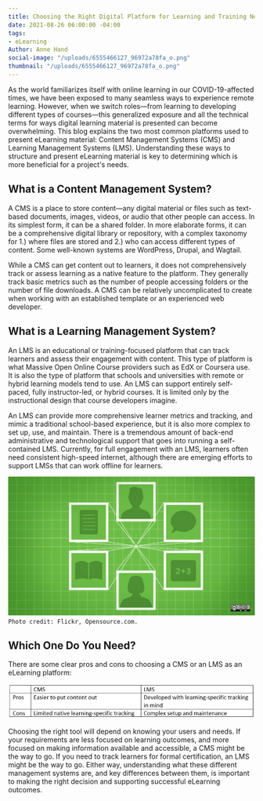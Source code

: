 ```yaml
---
title: Choosing the Right Digital Platform for Learning and Training Needs
date: 2021-08-26 06:00:00 -04:00
tags:
- eLearning
Author: Anne Hand
social-image: "/uploads/6555466127_96972a78fa_o.png"
thumbnail: "/uploads/6555466127_96972a78fa_o.png"
---
```


As the world familiarizes itself with online learning in our COVID-19-affected times, we have been exposed to many seamless ways to experience remote learning. However, when we switch roles—from learning to developing different types of courses—this generalized exposure and all the technical terms for ways digital learning material is presented can become overwhelming. This blog explains the two most common platforms used to present eLearning material: Content Management Systems (CMS) and Learning Management Systems (LMS). Understanding these ways to structure and present eLearning material is key to determining which is more beneficial for a project's needs.

<!--more-->

## What is a Content Management System?

A CMS is a place to store content—any digital material or files such as text-based documents, images, videos, or audio that other people can access. In its simplest form, it can be a shared folder. In more elaborate forms, it can be a comprehensive digital library or repository, with a complex taxonomy for 1.) where files are stored and 2.) who can access different types of content. Some well-known systems are WordPress, Drupal, and Wagtail.

While a CMS can get content out to learners, it does not comprehensively track or assess learning as a native feature to the platform. They generally track basic metrics such as the number of people accessing folders or the number of file downloads. A CMS can be relatively uncomplicated to create when working with an established template or an experienced web developer.

## What is a Learning Management System?

An LMS is an educational or training-focused platform that can track learners and assess their engagement with content. This type of platform is what Massive Open Online Course providers such as EdX or Coursera use. It is also the type of platform that schools and universities with remote or hybrid learning models tend to use. An LMS can support entirely self-paced, fully instructor-led, or hybrid courses. It is limited only by the instructional design that course developers imagine.

An LMS can provide more comprehensive learner metrics and tracking, and mimic a traditional school-based experience, but it is also more complex to set up, use, and maintain. There is a tremendous amount of back-end administrative and technological support that goes into running a self-contained LMS. Currently, for full engagement with an LMS, learners often need consistent high-speed internet, although there are emerging efforts to support LMSs that can work offline for learners.

![6555466127_96972a78fa_o.png](/uploads/6555466127_96972a78fa_o.png)`Photo credit: Flickr, Opensource.com.`

## Which One Do You Need?

There are some clear pros and cons to choosing a CMS or an LMS as an eLearning platform:

![pros and cons cms lms.png](/uploads/pros%20and%20cons%20cms%20lms.png)

Choosing the right tool will depend on knowing your users and needs. If your requirements are less focused on learning outcomes, and more focused on making information available and accessible, a CMS might be the way to go. If you need to track learners for formal certification, an LMS might be the way to go. Either way, understanding what these different management systems are, and key differences between them, is important to making the right decision and supporting successful eLearning outcomes.